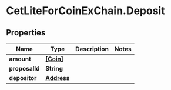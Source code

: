 # CetLiteForCoinExChain.Deposit

## Properties
Name | Type | Description | Notes
------------ | ------------- | ------------- | -------------
**amount** | [**[Coin]**](Coin.md) |  | 
**proposalId** | **String** |  | 
**depositor** | [**Address**](Address.md) |  | 
